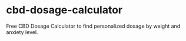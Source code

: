 # cbd-dosage-calculator
Free CBD Dosage Calculator to find personalized dosage by weight and anxiety level.
